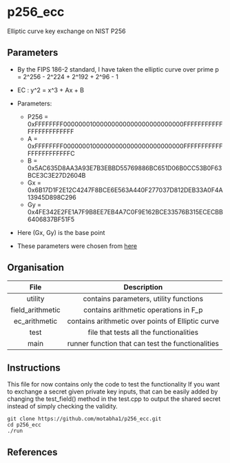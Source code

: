 # p256_ecc
 Elliptic curve key exchange on NIST P256 

## Parameters

- By the FIPS 186-2 standard, I have taken the elliptic curve over prime p = 2^256 - 2^224 + 2^192 + 2^96 - 1
- EC : y^2 = x^3 + Ax + B
- Parameters:
    - P256 = 0xFFFFFFFF00000001000000000000000000000000FFFFFFFFFFFFFFFFFFFFFFFF
    - A = 0xFFFFFFFF00000001000000000000000000000000FFFFFFFFFFFFFFFFFFFFFFFC
    - B = 0x5AC635D8AA3A93E7B3EBBD55769886BC651D06B0CC53B0F63BCE3C3E27D2604B
    - Gx = 0x6B17D1F2E12C4247F8BCE6E563A440F277037D812DEB33A0F4A13945D898C296
    - Gy = 0x4FE342E2FE1A7F9B8EE7EB4A7C0F9E162BCE33576B315ECECBB6406837BF51F5
- Here (Gx, Gy) is the base point

- These parameters were chosen from [here](https://www.secg.org/SEC2-Ver-1.0.pdf)

## Organisation

| File  | Description |
| :---: | :---:       |
| utility | contains parameters, utility functions |
| field_arithmetic | contains arithmetic operations in F_p |
| ec_arithmetic | contains arithmetic over points of Elliptic curve | 
| test | file that tests all the functionalities |
| main | runner function that can test the functionalities | 

## Instructions

This file for now contains only the code to test the functionality
If you want to exchange a secret given private key inputs, that can be easily added by changing the test_field() method in the test.cpp to output the shared secret instead of simply checking the validity. 

```
git clone https://github.com/motabha1/p256_ecc.git
cd p256_ecc
./run

```

## References
